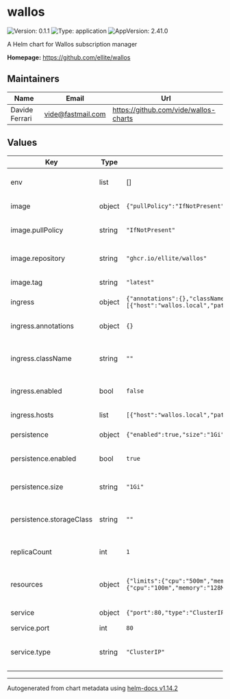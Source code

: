 # wallos

![Version: 0.1.1](https://img.shields.io/badge/Version-0.1.1-informational?style=flat-square) ![Type: application](https://img.shields.io/badge/Type-application-informational?style=flat-square) ![AppVersion: 2.41.0](https://img.shields.io/badge/AppVersion-2.41.0-informational?style=flat-square)

A Helm chart for Wallos subscription manager

**Homepage:** <https://github.com/ellite/wallos>

## Maintainers

| Name | Email | Url |
| ---- | ------ | --- |
| Davide Ferrari | <vide@fastmail.com> | <https://github.com/vide/wallos-charts> |

## Values

| Key | Type | Default | Description |
|-----|------|---------|-------------|
| env | list | [] | Additional environment variables |
| image | object | `{"pullPolicy":"IfNotPresent","repository":"ghcr.io/ellite/wallos","tag":"latest"}` | Image configuration |
| image.pullPolicy | string | `"IfNotPresent"` | Container image pull policy |
| image.repository | string | `"ghcr.io/ellite/wallos"` | Container image repository |
| image.tag | string | `"latest"` | Container image tag |
| ingress | object | `{"annotations":{},"className":"","enabled":false,"hosts":[{"host":"wallos.local","paths":[{"path":"/","pathType":"Prefix"}]}]}` | Ingress configuration |
| ingress.annotations | object | `{}` | Annotations for the ingress resource |
| ingress.className | string | `""` | Ingress class name. Leave empty to use cluster default |
| ingress.enabled | bool | `false` | Enable ingress resource |
| ingress.hosts | list | `[{"host":"wallos.local","paths":[{"path":"/","pathType":"Prefix"}]}]` | Ingress hosts configuration |
| persistence | object | `{"enabled":true,"size":"1Gi","storageClass":""}` | Persistence configuration |
| persistence.enabled | bool | `true` | Enable persistent storage |
| persistence.size | string | `"1Gi"` | Size of the persistent volume |
| persistence.storageClass | string | `""` | Storage class to use. Leave empty to use cluster default |
| replicaCount | int | `1` | Number of replicas to deploy |
| resources | object | `{"limits":{"cpu":"500m","memory":"512Mi"},"requests":{"cpu":"100m","memory":"128Mi"}}` | Resource limits and requests for the pod |
| service | object | `{"port":80,"type":"ClusterIP"}` | Service configuration |
| service.port | int | `80` | Service port |
| service.type | string | `"ClusterIP"` | Service type (ClusterIP, NodePort, or LoadBalancer) |

----------------------------------------------
Autogenerated from chart metadata using [helm-docs v1.14.2](https://github.com/norwoodj/helm-docs/releases/v1.14.2)
